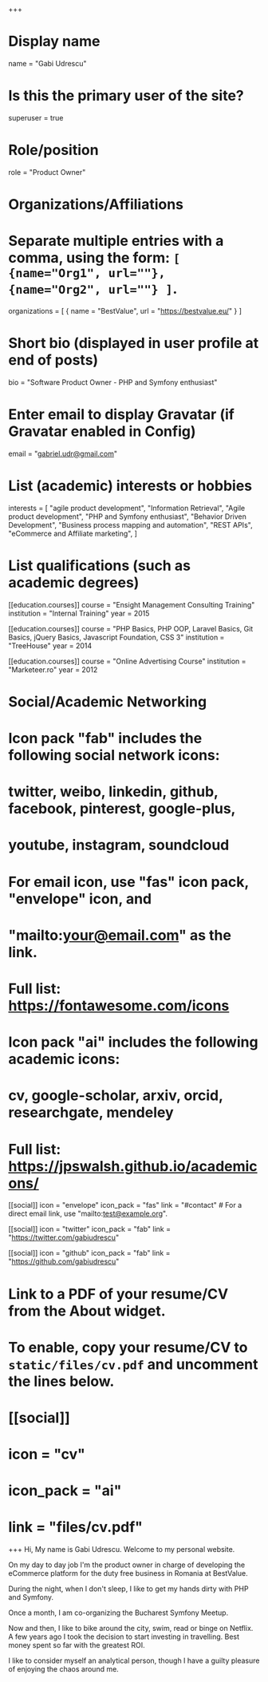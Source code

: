 +++
# Display name
name = "Gabi Udrescu"

# Is this the primary user of the site?
superuser = true

# Role/position
role = "Product Owner"

# Organizations/Affiliations
#   Separate multiple entries with a comma, using the form: `[ {name="Org1", url=""}, {name="Org2", url=""} ]`.
organizations = [ { name = "BestValue", url = "https://bestvalue.eu/" } ]

# Short bio (displayed in user profile at end of posts)
bio = "Software Product Owner - PHP and Symfony enthusiast"

# Enter email to display Gravatar (if Gravatar enabled in Config)
email = "gabriel.udr@gmail.com"

# List (academic) interests or hobbies
interests = [
  "agile product development",
  "Information Retrieval",
  "Agile product development",
  "PHP and Symfony enthusiast",
  "Behavior Driven Development",
  "Business process mapping and automation",
  "REST APIs",
  "eCommerce and Affiliate marketing",
]

# List qualifications (such as academic degrees)
[[education.courses]]
  course = "Ensight Management Consulting Training"
  institution = "Internal Training"
  year = 2015

[[education.courses]]
  course = "PHP Basics, PHP OOP, Laravel Basics, Git Basics, jQuery Basics, Javascript Foundation, CSS 3"
  institution = "TreeHouse"
  year = 2014

[[education.courses]]
  course = "Online Advertising Course"
  institution = "Marketeer.ro"
  year = 2012

# Social/Academic Networking
#
# Icon pack "fab" includes the following social network icons:
#
#   twitter, weibo, linkedin, github, facebook, pinterest, google-plus,
#   youtube, instagram, soundcloud
#
#   For email icon, use "fas" icon pack, "envelope" icon, and
#   "mailto:your@email.com" as the link.
#
#   Full list: https://fontawesome.com/icons
#
# Icon pack "ai" includes the following academic icons:
#
#   cv, google-scholar, arxiv, orcid, researchgate, mendeley
#
#   Full list: https://jpswalsh.github.io/academicons/

[[social]]
  icon = "envelope"
  icon_pack = "fas"
  link = "#contact"  # For a direct email link, use "mailto:test@example.org".

[[social]]
  icon = "twitter"
  icon_pack = "fab"
  link = "https://twitter.com/gabiudrescu"

[[social]]
  icon = "github"
  icon_pack = "fab"
  link = "https://github.com/gabiudrescu"

# Link to a PDF of your resume/CV from the About widget.
# To enable, copy your resume/CV to `static/files/cv.pdf` and uncomment the lines below.
# [[social]]
#   icon = "cv"
#   icon_pack = "ai"
#   link = "files/cv.pdf"

+++
Hi, My name is Gabi Udrescu. Welcome to my personal website.

On my day to day job I'm the product owner in charge of developing the eCommerce platform for the duty free business in Romania at BestValue.

During the night, when I don't sleep, I like to get my hands dirty with PHP and Symfony. 

Once a month, I am co-organizing the Bucharest Symfony Meetup. 

Now and then, I like to bike around the city, swim, read or binge on Netflix. A few years ago I took the decision to start investing in travelling. Best money spent so far with the greatest ROI. 

I like to consider myself an analytical person, though I have a guilty pleasure of enjoying the chaos around me. 
